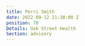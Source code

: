 ```yaml
---
title: Perri Smith
date: 2022-09-12 21:38:00 Z
position: 70
Details: Oak Street Health
Section: advisory
---
```


